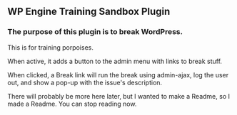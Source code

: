 ## WP Engine Training Sandbox Plugin

### The purpose of this plugin is to break WordPress.

This is for training porpoises.

When active, it adds a button to the admin menu with links to break stuff.

When clicked, a Break link will run the break using admin-ajax, log the user out, and show a pop-up with the issue's description.

There will probably be more here later, but I wanted to make a Readme, so I made a Readme.
You can stop reading now.

